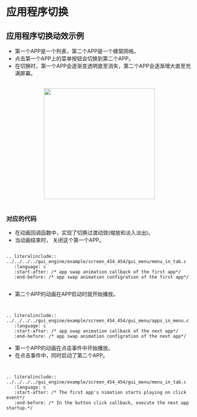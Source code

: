 
#  应用程序切换
## 应用程序切换动效示例
- 第一个APP是一个列表，第二个APP是一个蜂窝网格。
- 点击第一个APP上的菜单按钮会切换到第二个APP。
- 在切换时，第一个APP会逐渐变透明直至消失，第二个APP会逐渐增大直至充满屏幕。
<br>

<center><img width= "300" src="https://docs.realmcu.com/HoneyGUI/image/GUI-APP/Switch_APP/switch_app.gif" /></center>
<br>

### 对应的代码
- 在动画回调函数中，实现了切换过渡动效(缩放和淡入淡出)。
- 当动画结束时， 关闭这个第一个APP。

```eval_rst

.. literalinclude:: ../../../../gui_engine/example/screen_454_454/gui_menu/menu_in_tab.c
   :language: c
   :start-after: /* app swap animation callback of the first app*/
   :end-before: /* app swap animation configration of the first app*/


```
- 第二个APP的动画在APP启动时就开始播放。
```eval_rst


.. literalinclude:: ../../../../gui_engine/example/screen_454_454/gui_menu/apps_in_menu.c
   :language: c
   :start-after: /* app swap animation callback of the next app*/
   :end-before: /* app swap animation configration of the next app*/

```
- 第一个APP的动画在点击事件中开始播放。
- 在点击事件中，同时启动了第二个APP。
```eval_rst


.. literalinclude:: ../../../../gui_engine/example/screen_454_454/gui_menu/menu_in_tab.c
   :language: c
   :start-after: /* The first app's nimation starts playing on click event*/
   :end-before: /* In the button click callback, execute the next app startup.*/

```





